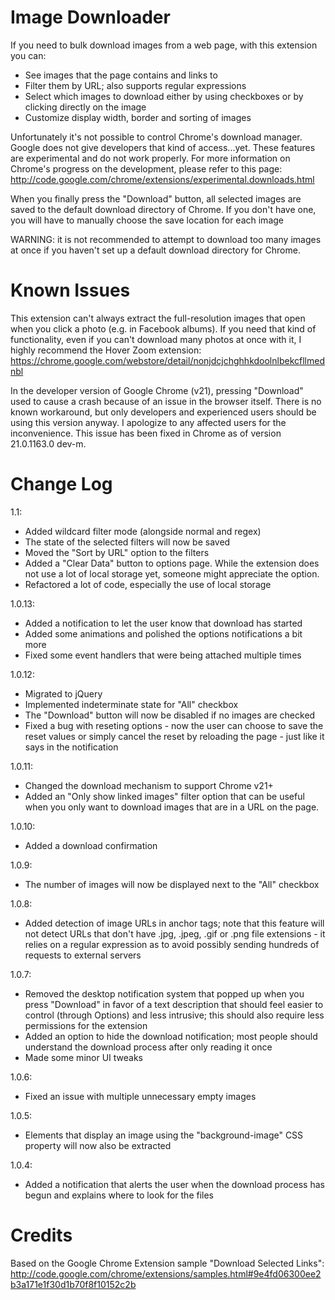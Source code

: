 Image Downloader
================
If you need to bulk download images from a web page, with this extension you can:
- See images that the page contains and links to
- Filter them by URL; also supports regular expressions
- Select which images to download either by using checkboxes or by clicking directly on the image
- Customize display width, border and sorting of images

Unfortunately it's not possible to control Chrome's download manager. Google does not give developers that kind of access...yet. These features are experimental and do not work properly. For more information on Chrome's progress on the development, please refer to this page: http://code.google.com/chrome/extensions/experimental.downloads.html

When you finally press the "Download" button, all selected images are saved to the default download directory of Chrome. If you don't have one, you will have to manually choose the save location for each image

WARNING: it is not recommended to attempt to download too many images at once if you haven't set up a default download directory for Chrome.

Known Issues
================
This extension can't always extract the full-resolution images that open when you click a photo (e.g. in Facebook albums). If you need that kind of functionality, even if you can't download many photos at once with it, I highly recommend the Hover Zoom extension: https://chrome.google.com/webstore/detail/nonjdcjchghhkdoolnlbekcfllmednbl

In the developer version of Google Chrome (v21), pressing "Download" used to cause a crash because of an issue in the browser itself. There is no known workaround, but only developers and experienced users should be using this version anyway. I apologize to any affected users for the inconvenience. This issue has been fixed in Chrome as of version 21.0.1163.0 dev-m.

Change Log
================
1.1:
- Added wildcard filter mode (alongside normal and regex)
- The state of the selected filters will now be saved
- Moved the "Sort by URL" option to the filters
- Added a "Clear Data" button to options page. While the extension does not use a lot of local storage yet, someone might appreciate the option.
- Refactored a lot of code, especially the use of local storage

1.0.13:
- Added a notification to let the user know that download has started
- Added some animations and polished the options notifications a bit more
- Fixed some event handlers that were being attached multiple times

1.0.12:
- Migrated to jQuery
- Implemented indeterminate state for "All" checkbox
- The "Download" button will now be disabled if no images are checked
- Fixed a bug with reseting options - now the user can choose to save the reset values or simply cancel the reset by reloading the page - just like it says in the notification

1.0.11:
- Changed the download mechanism to support Chrome v21+
- Added an "Only show linked images" filter option that can be useful when you only want to download images that are in a URL on the page.

1.0.10:
- Added a download confirmation

1.0.9:
- The number of images will now be displayed next to the "All" checkbox

1.0.8:
- Added detection of image URLs in anchor tags; note that this feature will not detect URLs that don't have .jpg, .jpeg, .gif or .png file extensions - it relies on a regular expression as to avoid possibly sending hundreds of requests to external servers

1.0.7:
- Removed the desktop notification system that popped up when you press "Download" in favor of a text description that should feel easier to control (through Options) and less intrusive; this should also require less permissions for the extension
- Added an option to hide the download notification; most people should understand the download process after only reading it once
- Made some minor UI tweaks

1.0.6:
- Fixed an issue with multiple unnecessary empty images

1.0.5:
- Elements that display an image using the "background-image" CSS property will now also be extracted

1.0.4:
- Added a notification that alerts the user when the download process has begun and explains where to look for the files

Credits
================
Based on the Google Chrome Extension sample "Download Selected Links":
http://code.google.com/chrome/extensions/samples.html#9e4fd06300ee2b3a171e1f30d1b70f8f10152c2b
